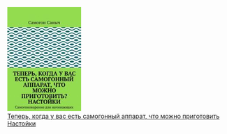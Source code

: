 ![](Теперь,%20когда%20у%20вас%20есть%20самогонный%20аппарат,%20что%20можно%20приготовить%20Настойки.jpg)  
[Теперь, когда у вас есть самогонный аппарат, что можно приготовить Настойки](Теперь,%20когда%20у%20вас%20есть%20самогонный%20аппарат,%20что%20можно%20приготовить%20Настойки.md)
